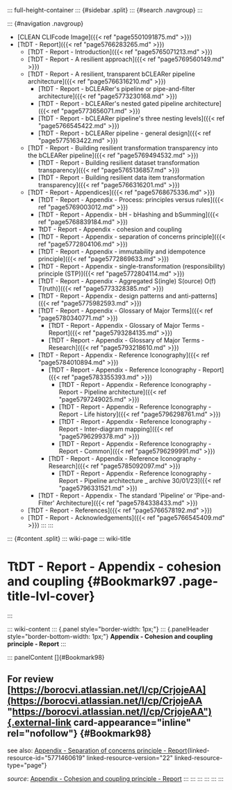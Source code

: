 ::: full-height-container
::: {#sidebar .split}
::: {#search .navgroup}
:::

::: {#navigation .navgroup}
-   [CLEAN CLIFcode Image]({{< ref "page5501091875.md" >}})
-   [TtDT - Report]({{< ref "page5766283265.md" >}})
    -   [TtDT - Report - Introduction]({{< ref "page5765071213.md" >}})
    -   [TtDT - Report - A resilient approach]({{< ref "page5769560149.md" >}})
    -   [TtDT - Report - A resilient, transparent bCLEARer pipeline
        architecture]({{< ref "page5766316210.md" >}})
        -   [TtDT - Report - bCLEARer\'s pipeline or pipe-and-filter
            architecture]({{< ref "page5773230168.md" >}})
        -   [TtDT - Report - bCLEARer\'s nested gated pipeline
            architecture]({{< ref "page5773656071.md" >}})
        -   [TtDT - Report - bCLEARer pipeline\'s three nesting
            levels]({{< ref "page5766545422.md" >}})
        -   [TtDT - Report - bCLEARer pipeline - general
            design]({{< ref "page5775163422.md" >}})
    -   [TtDT - Report - Building resilient transformation transparency
        into the bCLEARer pipeline]({{< ref "page5769494532.md" >}})
        -   [TtDT - Report - Building resilient dataset transformation
            transparency]({{< ref "page5765136857.md" >}})
        -   [TtDT - Report - Building resilient data item transformation
            transparency]({{< ref "page5766316201.md" >}})
    -   [TtDT - Report - Appendices]({{< ref "page5768675336.md" >}})
        -   [TtDT - Report - Appendix - Process: principles versus
            rules]({{< ref "page5769003012.md" >}})
        -   [TtDT - Report - Appendix - bH - bHashing and
            bSumming]({{< ref "page5768839184.md" >}})
        -   TtDT - Report - Appendix - cohesion and coupling
        -   [TtDT - Report - Appendix - separation of concerns
            principle]({{< ref "page5772804106.md" >}})
        -   [TtDT - Report - Appendix - immutability and idempotence
            principle]({{< ref "page5772869633.md" >}})
        -   [TtDT - Report - Appendix - single-transformation
            (responsibility) principle (STP)]({{< ref "page5772804114.md" >}})
        -   [TtDT - Report - Appendix - Aggregated S(ingle) S(ource)
            O(f) T(ruth)]({{< ref "page5773328385.md" >}})
        -   [TtDT - Report - Appendix - design patterns and
            anti-patterns]({{< ref "page5775982593.md" >}})
        -   [TtDT - Report - Appendix - Glossary of Major
            Terms]({{< ref "page5780340771.md" >}})
            -   [TtDT - Report - Appendix - Glossary of Major Terms -
                Report]({{< ref "page5793284135.md" >}})
            -   [TtDT - Report - Appendix - Glossary of Major Terms -
                Research]({{< ref "page5793218610.md" >}})
        -   [TtDT - Report - Appendix - Reference
            Iconography]({{< ref "page5784010894.md" >}})
            -   [TtDT - Report - Appendix - Reference Iconography -
                Report]({{< ref "page5783355393.md" >}})
                -   [TtDT - Report - Appendix - Reference Iconography -
                    Report - Pipeline architecture]({{< ref "page5797249025.md" >}})
                -   [TtDT - Report - Appendix - Reference Iconography -
                    Report - Life history]({{< ref "page5796298761.md" >}})
                -   [TtDT - Report - Appendix - Reference Iconography -
                    Report - Inter-diagram mapping]({{< ref "page5796299378.md" >}})
                -   [TtDT - Report - Appendix - Reference Iconography -
                    Report - Common]({{< ref "page5796299991.md" >}})
            -   [TtDT - Report - Appendix - Reference Iconography -
                Research]({{< ref "page5785092097.md" >}})
                -   [TtDT - Report - Appendix - Reference Iconography -
                    Report - Pipeline architecture \_ archive
                    30/01/23]({{< ref "page5796331521.md" >}})
        -   [TtDT - Report - Appendix - The standard \'Pipeline\' or
            \'Pipe-and-Filter\' Architecture]({{< ref "page5784338433.md" >}})
    -   [TtDT - Report - References]({{< ref "page5766578192.md" >}})
    -   [TtDT - Report - Acknowledgements]({{< ref "page5766545409.md" >}})
:::
:::

::: {#content .split}
::: wiki-page
::: wiki-title
# TtDT - Report - Appendix - cohesion and coupling {#Bookmark97 .page-title-lvl-cover}
:::

::: wiki-content
::: {.panel style="border-width: 1px;"}
::: {.panelHeader style="border-bottom-width: 1px;"}
**Appendix - Cohesion and coupling principle - Report**
:::

::: panelContent
[]{#Bookmark98}

## For review [https://borocvi.atlassian.net/l/cp/CrjojeAA](https://borocvi.atlassian.net/l/cp/CrjojeAA "https://borocvi.atlassian.net/l/cp/CrjojeAA"){.external-link card-appearance="inline" rel="nofollow"} {#Bookmark98}

see also: [Appendix - Separation of concerns principle -
Report](https://borocvi.atlassian.net/wiki/spaces/SB/pages/5771460619/Appendix+-+Separation+of+concerns+principle+-+Report "https://borocvi.atlassian.net/wiki/spaces/SB/pages/5771460619/Appendix+-+Separation+of+concerns+principle+-+Report"){linked-resource-id="5771460619"
linked-resource-version="22" linked-resource-type="page"}

*source*: [Appendix - Cohesion and coupling principle -
Report](https://borocvi.atlassian.net/wiki/spaces/SB/pages/5770412033/Appendix+-+Cohesion+and+coupling+principle+-+Report "https://borocvi.atlassian.net/wiki/spaces/SB/pages/5770412033/Appendix+-+Cohesion+and+coupling+principle+-+Report")
:::
:::
:::
:::
:::
:::
